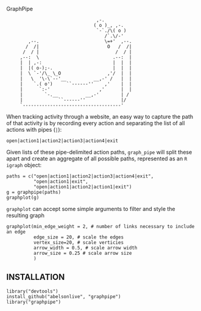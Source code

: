 GraphPipe
```
                                 ,-.
                                ( o )_, ,-.
                                 `-`./\( o )
                                    /`.\/-'
        ,--.                        \=+'  ,--.
       /  /|                         O   /  /|
      /  / |                            /  / |
     ,--:  \                           .--:  |
     |  | ,-:                          |  |  |
     |  |( o-);-.                      |  |  |
     |  \ `-'/\_ \_O                 ,'/  |  |
     |   \  '\-\`--'__          __,-' /   |  |
     |    `.( o')     ``------''    ,'    |  |
     |      `:-'                  ,'      |  |
     |        `-.__          __,-'        | /
     |             ``------''             |/
     `------------------------------------'

```

When tracking activity through a website, an easy way to capture the path of that activity is by recording every action and separating the list of all actions with pipes (`|`):
```
open|action1|action2|action3|action4|exit
```
Given lists of these pipe-delimited action paths, `graph_pipe` will split these apart and create an aggregate of all possible paths, represented as an `R` `igraph` object:
```
paths = c("open|action1|action2|action3|action4|exit",
          "open|action1|exit",
          "open|action1|action2|action1|exit")
g = graphpipe(paths)
graphplot(g)

```
`graphplot` can accept some simple arguments to filter and style the resulting graph

```
graphplot(min_edge_weight = 2, # number of links necessary to include an edge
          edge_size = 20, # scale the edges
          vertex_size=20, # scale verticies
          arrow_width = 0.5, # scale arrow width
          arrow_size = 0.25 # scale arrow size
          )
```
## INSTALLATION
```
library("devtools")
install_github("abelsonlive", "graphpipe")
library("graphpipe")
```
